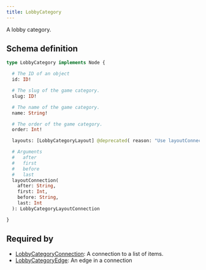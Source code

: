 ```yaml
---
title: LobbyCategory
---
```


A lobby category.

## Schema definition
```graphql
type LobbyCategory implements Node {

  # The ID of an object
  id: ID! 

  # The slug of the game category.
  slug: ID! 

  # The name of the game category.
  name: String! 

  # The order of the game category.
  order: Int! 

  layouts: [LobbyCategoryLayout] @deprecated( reason: "Use layoutConnection instead for pagination possibilities" )

  # Arguments
  #   after
  #   first
  #   before
  #   last
  layoutConnection(
    after: String,
    first: Int,
    before: String,
    last: Int
  ): LobbyCategoryLayoutConnection 

}
```

## Required by
* [LobbyCategoryConnection](graphql/schema/lobbycategoryconnection.md): A connection to a list of items.
* [LobbyCategoryEdge](graphql/schema/lobbycategoryedge.md): An edge in a connection

